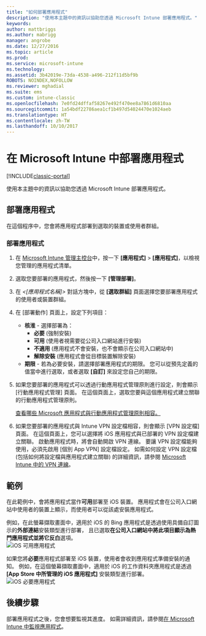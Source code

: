 ```yaml
---
title: "如何部署應用程式"
description: "使用本主題中的資訊以協助您透過 Microsoft Intune 部署應用程式。"
keywords: 
author: mattbriggs
ms.author: mabrigg
manager: angrobe
ms.date: 12/27/2016
ms.topic: article
ms.prod: 
ms.service: microsoft-intune
ms.technology: 
ms.assetid: 3b42019e-73da-4538-a496-212f11d5bf9b
ROBOTS: NOINDEX,NOFOLLOW
ms.reviewer: mghadial
ms.suite: ems
ms.custom: intune-classic
ms.openlocfilehash: 7e0fd24dffaf58267e492f470ee8a7861d6810aa
ms.sourcegitcommit: 1a54bdf22786aea1cf1b497d54024470e1024aeb
ms.translationtype: HT
ms.contentlocale: zh-TW
ms.lasthandoff: 10/10/2017
---
```

# <a name="deploy-apps-in-microsoft-intune"></a>在 Microsoft Intune 中部署應用程式

[!INCLUDE[classic-portal](../includes/classic-portal.md)]

使用本主題中的資訊以協助您透過 Microsoft Intune 部署應用程式。


## <a name="deploy-an-app"></a>部署應用程式
在這個程序中，您會將應用程式部署到選取的裝置或使用者群組。

### <a name="to-deploy-an-app"></a>部署應用程式

1. 在 [Microsoft Intune 管理主控台](https://manage.microsoft.com)中，按一下 **[應用程式]** &gt; **[應用程式]**，以檢視您管理的應用程式清單。

2.  選取您要部署的應用程式，然後按一下 **[管理部署]**。

3.  在 *&lt;[應用程式名稱]&gt;* 對話方塊中，從 **[選取群組]** 頁面選擇您要部署應用程式的使用者或裝置群組。

4.  在 [部署動作] 頁面上，設定下列項目：

    - **核淮** - 選擇部署為：
        - **必要** (強制安裝)
        - **可用** (使用者視需要從公司入口網站進行安裝)
        - **不適用** (應用程式不會安裝，也不會顯示在公司入口網站中)
        - **解除安裝** (應用程式會從目標裝置解除安裝)
    - **期限** - 若為必要安裝，請選擇部署應用程式的期限。 您可以從預先定義的值當中進行選取，或者選取 **[自訂]** 來設定您自己的期限。

5. 如果您要部署的應用程式可以透過行動應用程式管理原則進行設定，則會顯示 [行動應用程式管理] 頁面。 在這個頁面上，選取您要與這個應用程式建立關聯的行動應用程式管理原則。

    [查看哪些 Microsoft 應用程式與行動應用程式管理原則相容。](https://www.microsoft.com/server-cloud/products/microsoft-intune/partners.aspx)

6. 如果您要部署的應用程式與 Intune VPN 設定檔相容，則會顯示 [VPN 設定檔] 頁面。 在這個頁面上，您可以選擇將 iOS 應用程式與已部署的 VPN 設定檔建立關聯。 啟動應用程式時，將會自動開啟 VPN 連線。 要讓 VPN 設定檔能夠使用，必須先啟用 [個別 App VPN] 設定檔設定。
 如需如何設定 VPN 設定檔 (包括如何將設定檔與應用程式建立關聯) 的詳細資訊，請參閱 [Microsoft Intune 中的 VPN 連線](vpn-connections-in-microsoft-intune.md)。

<!---
>[!TIP]
>If an end user previously installed an iOS app and you now deploy it with a deployment action of **Available**, Intune will automatically begin to manage that app with no further action required by you, or the end-user.
--->

## <a name="example"></a>範例

在此範例中，會將應用程式當作**可用**部署至 iOS 裝置。
應用程式會在公司入口網站中使用者的裝置上顯示，而使用者可以從該處安裝應用程式。

例如，在此螢幕擷取畫面中，適用於 iOS 的 Bing 應用程式是透過使用具備自訂圖示的**外部連結**安裝類型進行部署， 且已選取**在公司入口網站中將此項目顯示為熱門應用程式並將它反白**選項。  
![iOS 可用應用程式](./media/available-install-on-iOS.png)

如果您將**必要**應用程式部署至 iOS 裝置，使用者會收到應用程式準備安裝的通知。 例如，在這個螢幕擷取畫面中，適用於 iOS 的工作資料夾應用程式是透過 **[App Store 中所管理的 iOS 應用程式]** 安裝類型進行部署。  
![iOS 必要應用程式](./media/iOS-Required-install.PNG)

## <a name="next-steps"></a>後續步驟

部署應用程式之後，您會想要監視其進度。 如需詳細資訊，請參閱[在 Microsoft Intune 中監視應用程式](monitor-apps-in-microsoft-intune.md)。
